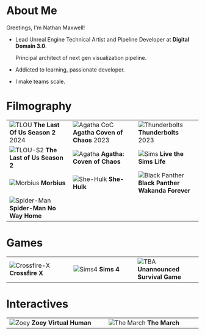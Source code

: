 # About Me

Greetings, I'm Nathan Maxwell!

- Lead Unreal Engine Technical Artist and Pipeline Developer at **Digital Domain 3.0**.
  
    Principal architect of next gen visualization pipeline.

- Addicted to learning, passionate developer.

- I make teams scale.

# Filmography
<table>
<tr>
        <td>
            <img src="https://i.imgur.com/gouRt2i.jpg" alt="TLOU">
                <b>The Last Of Us Season 2</b>
            2024
        </td>
        <td>
            <img src="https://i.imgur.com/eAjMIA0.jpg" alt="Agatha CoC">
                <b>Agatha Coven of Chaos</b>
            2023
        </td>
        <td>
            <img src="https://i.imgur.com/5ITPEWm.jpg" alt="Thunderbolts">
                <b>Thunderbolts</b>
            2023
        </td>
    </tr>
    <tr>
        <td>
            <img src="https://i.imgur.com/gouRt2i.jpg" alt="TLOU-S2">
                <b>The Last of Us Season 2</b>
        </td>
        <td>
            <img src="https://i.imgur.com/eAjMIA0.jpg" alt="Agatha">
                <b>Agatha: Coven of Chaos</b>
        </td>
        <td width="33%">
            <img src="https://i.imgur.com/6FscQao.jpeg" alt="Sims">
                <b>Live the Sims Life</b>
        </td>
    </tr>
    <tr>
        <td>
            <img src="https://i.imgur.com/swZtOBH.jpeg" alt="Morbius">
                <b>Morbius</b>
        </td>
        <td>
            <img src="https://i.imgur.com/D3RgHJZ.jpeg" alt="She-Hulk">
                <b>She-Hulk</b>
        </td>
        <td>
            <img src="https://i.imgur.com/Loli5QD.jpg" alt="Black Panther">
                <b>Black Panther Wakanda Forever</b>
        </td>
    </tr>
    <tr>
        <td width="33%">
            <img src="https://i.imgur.com/3ElbW4O.jpeg" alt="Spider-Man">
                <b>Spider-Man No Way Home</b>
        </td>
    </tr>
</table>

# Games
<table>
    <tr>
        <td width="33%">
            <img src="https://i.imgur.com/PWuYzPp.jpeg" alt="Crossfire-X">
                <b>Crossfire X</b>
        </td>
        <td width="33%">
            <img src="https://i.imgur.com/M8UZSc9.png" alt="Sims4">
                <b>Sims 4</b>
        </td>
        <td width="33%">
            <img src="https://i.imgur.com/kN8ysgi.png" alt="TBA">
                <b>Unannounced Survival Game</b>
        </td>
    </tr>
</table>

# Interactives
<table>
    <tr>
        <td width="17%">
            <img src="https://i.imgur.com/oAfmEJ9.jpeg" alt="Zoey">
                <b>Zoey Virtual Human</b>
        </td>
        <td width="16%">
            <img src="https://i.imgur.com/N9TKwSU.jpeg" alt="The March">
                <b>The March</b>
        </td>
    </tr>
</table>
